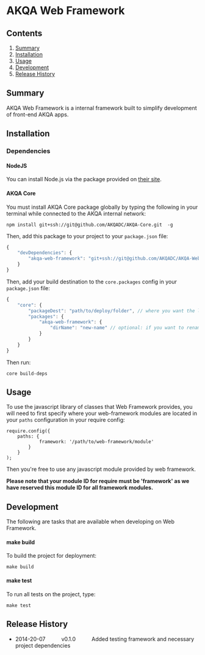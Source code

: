 # AKQA Web Framework

## Contents

1. [Summary](#summary)
1. [Installation](#installation)
1. [Usage](#usage)
1. [Development](#development)
1. [Release History](#release-history)

<a name="summary"></a>
## Summary
AKQA Web Framework is a internal framework built to simplify development of front-end AKQA apps.

<a name="installation"></a>

## Installation

### Dependencies

#### NodeJS

You can install Node.js via the package provided on [their site](http://www.nodejs.org).

#### AKQA Core

You must install AKQA Core package globally by typing the following in your terminal while connected to the AKQA internal network:

```
npm install git+ssh://git@github.com/AKQADC/AKQA-Core.git  -g
```

Then, add this package to your project to your `package.json` file:

```javascript
{
    "devDependencies": {
        "akqa-web-framework": "git+ssh://git@github.com/AKQADC/AKQA-Web-Framework.git#[VERSION]" // the [VERSION] of the package to use
    }
}
```

Then, add your build destination to the `core.packages` config in your `package.json` file:

```javascript
{
    "core": {
        "packageDest": "path/to/deploy/folder", // where you want the library files injected to be available to your build
        "packages": {
            "akqa-web-framework": {
                "dirName": "new-name" // optional: if you want to rename the folder of the core module
            }
        }
    }
}
```

Then run:

```
core build-deps
```

<a name="usage"></a>
## Usage

To use the javascript library of classes that Web Framework provides, you will need to first specify where your web-framework modules are located in your `paths` configuration in your require config:

```
require.config({
    paths: {
            framework: '/path/to/web-framework/module'
        }
    }
);
```

Then you're free to use any javascript module provided by web framework.

__Please note that your module ID for require must be 'framework' as we have reserved this module ID for all framework modules.__

<a name="development"></a>
## Development

The following are tasks that are available when developing on Web Framework.

#### make build

To build the project for deployment:

```
make build
```

#### make test

To run all tests on the project, type:

```
make test
```

## Release History
* 2014-20-07   v0.1.0   Added testing framework and necessary project dependencies
